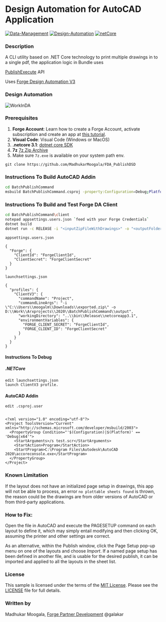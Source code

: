 # Design Automation for AutoCAD Application

[![Data-Management](https://img.shields.io/badge/Data%20Management-v1-green.svg)](http://developer.autodesk.com/)
[![Design-Automation](https://img.shields.io/badge/Design%20Automation-v3-green.svg)](http://developer.autodesk.com/)
[![netCore](https://img.shields.io/badge/netcore-3.1-green)](https://dotnet.microsoft.com/download/dotnet-core/current/runtime)
### Description
A CLI utility based on .NET Core technology to print multiple drawings in to a single pdf, the application logic in Bundle uses 

[PublishExecute](https://help.autodesk.com/view/OARX/2021/ENU/?guid=OARX-ManagedRefGuide-Autodesk_AutoCAD_Publishing_Publisher_PublishExecute_DsdData_PlotConfig) API



Uses [Forge Design Automation V3](https://forge.autodesk.com/en/docs/design-automation/v3)

### Design Automation

![WorkInDA](https://github.com/MadhukarMoogala/FDA_PublishDSD/blob/master/BatchPublishingWorks.gif)




### Prerequisites
1. **Forge Account**: Learn how to create a Forge Account, activate subscription and create an app at [this tutorial](http://learnforge.autodesk.io/#/account/). 
2. **Visual Code**: Visual Code (Windows or MacOS)
3. **.netcore 3.1**: [dotnet core SDK](https://dotnet.microsoft.com/download/dotnet-core/current/runtime) 
4. **7z** [7z Zip Archive](https://www.7-zip.org/download.html)
5. Make sure `7z.exe` is available on your system path env.

`git clone https://github.com/MadhukarMoogala/FDA_PublishDSD`

### Instructions To Build AutoCAD Addin
```bash
cd BatchPublishCommand
msbuild BatchPublishCommand.csproj -property:Configuration=Debug;Platform=x64
```

### Instructions To Build  and Test Forge DA Client

```bash
cd BatchPublishCommand\client
notepad appsettings.users.json `feed with your Forge Credentials`
dotnet build
dotnet run -c RELEASE -i "<inputZipFileWithDrawings>" -o "<outputFolder>"
```
`appsettings.users.json`

```
{
  "Forge": {
    "ClientId": "ForgeClientId",
    "ClientSecret": "ForgeClientSecret"
  }
}
```

`launchsettings.json`

```
{
  "profiles": {
    "ClientV3": {
      "commandName": "Project",
      "commandLineArgs": "-i \"C:\\Users\\moogalm\\Downloads\\exported.zip\" -o D:\\Work\\Arxprojects\\2020\\BatchPublishCommand\\output",
      "workingDirectory": "..\\bin\\Release\\netcoreapp3.1",
      "environmentVariables": {
        "FORGE_CLIENT_SECRET": "ForgeClientId",
        "FORGE_CLIENT_ID": "ForgeClientSecret"
      }
    }
  }
}
```




#### Instructions To Debug

##### .NETCore
```
edit launchsettings.json
launch ClientV3 profile.

```
#### AutoCAD Addin

`edit .csproj.user`

```

<?xml version="1.0" encoding="utf-8"?>
<Project ToolsVersion="Current" xmlns="http://schemas.microsoft.com/developer/msbuild/2003">
  <PropertyGroup Condition="'$(Configuration)|$(Platform)' == 'Debug|x64'">
    <StartArguments>/s test.scr</StartArguments>
    <StartAction>Program</StartAction>
    <StartProgram>C:\Program Files\Autodesk\AutoCAD 2020\accoreconsole.exe</StartProgram>
  </PropertyGroup>
</Project>
```


### Known Limitation
If the layout does not have an initialized page setup in drawings, this app will not be able to process, an error `no plottable sheets found` is thrown, the reason could be the drawings are from older versions of AutoCAD or from third-party applications.

### How to Fix:

Open the file in AutoCAD and execute the PAGESETUP command on each layout to define it, which may simply entail modifying and then clicking OK, assuming the printer and other settings are correct.

As an alternative, within the Publish window, click the Page Setup pop-up menu on one of the layouts and choose *Import*. If a named page setup has been defined in another file, and is usable for the desired publish, it can be imported and applied to all the layouts in the sheet list.




### License
This sample is licensed under the terms of the [MIT License](http://opensource.org/licenses/MIT). Please see the [LICENSE](LICENSE) file for full details.

### Written by
Madhukar Moogala, [Forge Partner Development](http://forge.autodesk.com)  @galakar


